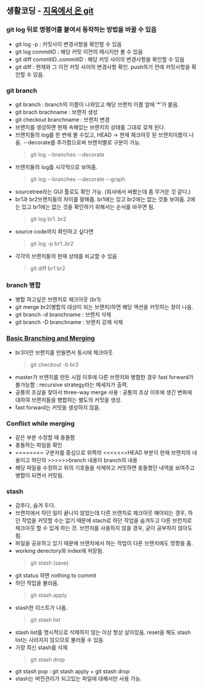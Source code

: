 ## 생활코딩 - [지옥에서 온 git](https://opentutorials.org/course/2708)


### git log 뒤로 명령어를 붙여서 동작하는 방법을 바꿀 수 있음

* git log -p : 커밋사이 변경사항을 확인할 수 있음 
* git log commitID : 해당 커밋 이전의 메시지만 볼 수 있음
* git diff commitID..commitID : 해당 커밋 사이의 변경사항을 확인할 수 있음
* git diff : 현재와 그 이전 커밋 사이의 변경사항 확인. push하기 전에 커밋사항을 확인할 수 있음. 


### git branch

* git branch : branch의 이름이 나와있고 해당 브랜치 이름 앞에 ‘\*’가 붙음.
* git brach brachname : 브랜치 생성
* git checkout branchname : 브랜치 변경
* 브랜치를 생성하면 현재 속해있는 브랜치의 상태를 그대로 갖게 된다.
* 브랜치들의 log를 한 번에 볼 수있고, HEAD -> 현재 체크아웃 된 브랜치이름이 나옴. --decorate를 추가함으로써 브랜치별로 구분이 가능.
	> git log --branches --decorate
* 브랜치들의 log를 시각적으로 보여줌.
	> git log --branches --decorate --graph
* sourcetree라는 GUI 툴로도 확인 가능. (회사에서 써봤는데 좀 무거운 것 같다.)
* br1과 br2브랜치들의 차이를 말해줌. br1에는 있고 br2에는 없는 것들 보여줌. 2에는 있고 br1에는 없는 것을 확인하기 위해서는 순서를 바꾸면 됨. 
	> git log br1..br2
* source code까지 확인하고 싶다면
	> git log -p br1..br2
* 각각의 브랜치들의 현재 상태를 비교할 수 있음
	> git diff br1 br2


### branch 병합

* 병합 하고싶은 브랜치로 체크아웃 (br1) 
* git merge br2(병합의 대상이 되는 브랜치)하면 해당 액션을 커밋하는 창이 나옴. 
* git branch -d branchname : 브랜치 삭제
* git branch -D branchname : 브랜치 강제 삭제


### [Basic Branching and Merging](https://git-scm.com/book/en/v2/Git-Branching-Basic-Branching-and-Merging)

* br3이란 브랜치를 만들면서 동시에 체크아웃
	> git checkout -b br3
* master가 브랜치를 만든 시점 이후에 다른 브랜치와 병함한 경우 fast forward가 불가능함 : recursive strategy라는 메세지가 출력. 
* 공통의 조상을 찾아서 three-way merge 사용 : 공통의 조상 이후에 생긴 변화에 대하여 브랜치들을 병합하는 별도의 커밋을 생성. 
* fast forward는 커밋을 생성하지 않음.


### Conflict while merging

* 같은 부분 수정할 때 충돌함
* 충돌하는 파일을 확인
* ======== 구분자를 중심으로 위쪽의 <<<<<<<HEAD 부분이 현재 브랜치의 내용이고 하단의 >>>>>>branch 내용이 branch의 내용
* 해당 파일을 수정하고 위의 기호들을 삭제하고 커밋하면 충돌했던 내역을 보여주고 병합이 되면서 커밋됨.


### stash

* 감추다, 숨겨 두다.
* 브랜치에서 하던 일이 끝나지 않았는데 다른 브랜치로 체크아웃 해야되는 경우, 하던 작업을 커밋할 수는 없기 때문에 stach로 하던 작업을 숨겨두고 다른 브런치로 체크아웃 할 수 있게 하는 것. 브런치를 사용하지 않을 경우, 굳이 공부하지 않아도 됨.
* 파일을 공유하고 있기 때문에 브랜치에서 하는 작업이 다른 브랜치에도 영향을 줌.
* working derectory와 index에 저장됨.
	> git stash (save)
* git status 하면 nothing to commit
* 하던 작업을 불러옴.
	> git stash apply
* stash한 리스트가 나옴.
	> git stash list
* stash list를 명시적으로 삭제하지 않는 이상 항상 살아있음. reset을 해도 stash list는 사라지지 않으므로 불러올 수 있음.
* 가장 최신 stash를 삭제
	> git stash drop
* git stash pop : git stash apply + git stash drop
* stash는 버전관리가 되고있는 파일에 대해서만 사용 가능. 







